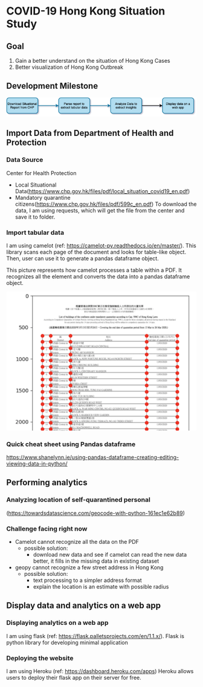 # COVID-19 Hong Kong Situation Study 

## Goal 
1. Gain a better understand on the situation of Hong Kong Cases 
2. Better visualization of Hong Kong Outbreak 

## Development Milestone 
![Development Milestone](/img/DevelopmentMilestone.png)

## Import Data from Department of Health and Protection 
### Data Source 
Center for Health Protection 
- Local Situational Data(https://www.chp.gov.hk/files/pdf/local_situation_covid19_en.pdf)
- Mandatory quarantine citizens(https://www.chp.gov.hk/files/pdf/599c_en.pdf)
To download the data, I am using requests, which will get the file from the center and save it to folder. 

### Import tabular data 
I am using camelot (ref: https://camelot-py.readthedocs.io/en/master/). This library scans each page of the document and looks for table-like object. Then, user can use it to generate a pandas dataframe object. 

This picture represents how camelot processes a table within a PDF. It recognizes all the element and converts the data into a pandas dataframe object. 

![PDF Sample](/img/PDFSC.png)

### Quick cheat sheet using Pandas dataframe 
https://www.shanelynn.ie/using-pandas-dataframe-creating-editing-viewing-data-in-python/

## Performing analytics 

### Analyzing location of self-quarantined personal 
(https://towardsdatascience.com/geocode-with-python-161ec1e62b89)

### Challenge facing right now 
- Camelot cannot recognize all the data on the PDF 
	- possible solution: 
		- download new data and see if camelot can read the new data better, it fills in the missing data in existing dataset 
- geopy cannot recognize a few street address in Hong Kong 
	- possible solution: 
		- text processing to a simpler address format 
		- explain the location is an estimate with possible radius 


## Display data and analytics on a web app 
### Displaying analytics on a web app 
I am using flask (ref: https://flask.palletsprojects.com/en/1.1.x/). Flask is python library for developing minimal application 

### Deploying the website 
I am using Heroku (ref: https://dashboard.heroku.com/apps) Heroku allows users to deploy their flask app on their server for free. 

